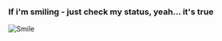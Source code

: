 ### If i'm smiling - just check my status, yeah... it's true
![Smile](https://ih1.redbubble.net/image.692988112.0952/pp,550x550.u3.jpg)
